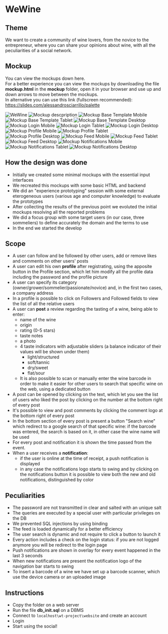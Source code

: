 # WeWine

## Theme
We want to create a community of wine lovers, from the novice to the entrepreneur, where you can share your opinions about wine, with all the peculiarities of a social network.

## Mockup
You can view the mockups down here.  
For a better experience you can view the mockups by downloading the file **mockup.html** in the **mockup** folder, open it in your browser and use up and down arrows to move between the mockups.  
In alternative you can use this link (fullscreen recommended): https://slides.com/alessandrosciarrillo/palette

![WeWine](mockup/1.jpg)
![Mockup descpription](mockup/2.jpg)
![Mockup Base Template Mobile](mockup/3.jpg)
![Mockup Base Template Tablet](mockup/4.jpg)
![Mockup Base Template Desktop](mockup/5.jpg)
![Mockup Login Mobile](mockup/6.jpg)
![Mockup Login Tablet](mockup/7.jpg)
![Mockup Login Desktop](mockup/8.jpg)
![Mockup Profile Mobile](mockup/9.jpg)
![Mockup Profile Tablet](mockup/10.jpg)
![Mockup Profile Desktop](mockup/11.jpg)
![Mockup Feed Mobile](mockup/12.jpg)
![Mockup Feed Tablet](mockup/13.jpg)
![Mockup Feed Desktop](mockup/14.jpg)
![Mockup Notifications Mobile](mockup/15.jpg)
![Mockup Notifications Tablet](mockup/16.jpg)
![Mockup Notifications Desktop](mockup/17.jpg)

## How the design was done
- Initially we created some minimal mockups with the essential input interfaces 
- We recreated this mockups with some basic HTML and backend 
- We did an "experience prototyping" session with some external eterogeneous users (various age and computer knowledge) to evaluate the prototypes
- After collecting the results of the previous point we evoluted the initial mockups resolving all the reported problems
- We did a focus group with some target users (in our case, three sommeliers) to define accurately the domain and the terms to use
- In the end we started the develop

## Scope
- A user can follow and be followed by other users, add or remove likes and comments on other users' posts
- A user can edit his own **profile** after registrating, using the apposite button in the Profile section, which let him modify all the profile data including the password and the profile picture
- A user can specify its category (owner/grower/sommelier/passionate/novice) and, in the first two cases, a company address
- In a profile is possible to click on Followers and Followed fields to view the list of all the relative users
- A user can **post** a review regarding the tasting of a wine, being able to enter:   
  - name of the wine   
  - origin  
  - rating (0-5 stars)  
  - taste notes  
  - a photo  
  - 4 taste indicators with adjustable sliders (a balance indicator of their values will be shown under them)
    - light/structured
    - soft/tannic
    - dry/sweet
    - flat/sour    
  - It is also possible to scan or manually enter the wine barcode in order to make it easier for other users to search that specific wine on the web, using a dedicated button
- A post can be opened by clicking on the text, which let you see the list of users who liked the post by clicking on the number at the bottom right of every post
- It's possible to view and post comments by clicking the comment logo at the bottom right of every post
- In the bottom section of every post is present a button "Search wine" which redirect to a google search of that specific wine: if the barcode was entered, the search is based on it, in other case the wine name will be used
- For every post and notification it is shown the time passed from the event.
- When a user receives a **notification**: 
  - if the user is online at the time of receipt, a push notification is displayed
  - in any case the notifications logo starts to swing and by clicking on the notifications button it is possible to view both the new and old notifications, distinguished by color

## Peculiarities
- The password are not transmitted in clear and salted with an unique salt 
- The queries are executed by a special user with particular privileges on the DB
- We prevented SQL injections by using binding
- The feed is loaded dynamically for a better efficiency
- The user search is dynamic and not require to click a button to launch it
- Every action includes a check on the login status: if you are not logged anymore you will be redirect to the login page
- Push notifications are shown in overlay for every event happened in the last 3 seconds
- When new notifications are present the notification logo of the navigation bar starts to swing
- To insert a barcode of a wine we have set up a barcode scanner, which use the device camera or an uploaded image

## Instructions
- Copy the folder on a web server
- Run the file **db_init.sql** on a DBMS
- Connect to `localhost\wt-project\website` and create an account
- Login
- Start using the social!
